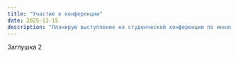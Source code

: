 ```yaml
---
title: "Участие в конференции"
date: 2025-11-15
description: "Планирую выступление на студенческой конференции по инновациям"
---
```

Заглушка 2
